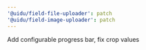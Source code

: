 ```yaml
---
'@uidu/field-file-uploader': patch
'@uidu/field-image-uploader': patch
---
```


Add configurable progress bar, fix crop values

